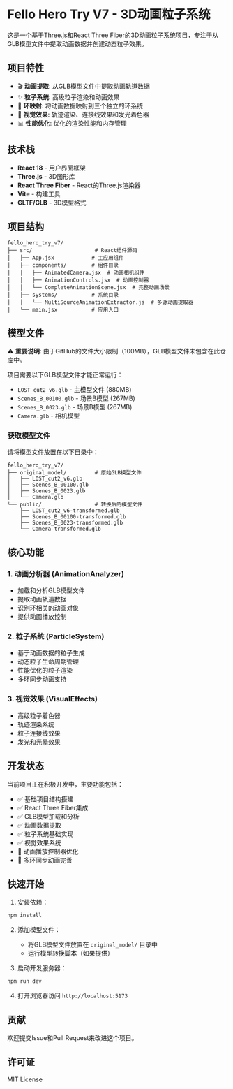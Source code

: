 # Fello Hero Try V7 - 3D动画粒子系统

这是一个基于Three.js和React Three Fiber的3D动画粒子系统项目，专注于从GLB模型文件中提取动画数据并创建动态粒子效果。

## 项目特性

- 🎬 **动画提取**: 从GLB模型文件中提取动画轨道数据
- ✨ **粒子系统**: 高级粒子渲染和动画效果
- 🎯 **环映射**: 将动画数据映射到三个独立的环系统
- 🎨 **视觉效果**: 轨迹渲染、连接线效果和发光着色器
- 📊 **性能优化**: 优化的渲染性能和内存管理

## 技术栈

- **React 18** - 用户界面框架
- **Three.js** - 3D图形库
- **React Three Fiber** - React的Three.js渲染器
- **Vite** - 构建工具
- **GLTF/GLB** - 3D模型格式

## 项目结构

```
fello_hero_try_v7/
├── src/                    # React组件源码
│   ├── App.jsx            # 主应用组件
│   ├── components/        # 组件目录
│   │   ├── AnimatedCamera.jsx  # 动画相机组件
│   │   ├── AnimationControls.jsx  # 动画控制器
│   │   └── CompleteAnimationScene.jsx  # 完整动画场景
│   ├── systems/           # 系统目录
│   │   └── MultiSourceAnimationExtractor.js  # 多源动画提取器
│   └── main.jsx           # 应用入口
```

## 模型文件

⚠️ **重要说明**: 由于GitHub的文件大小限制（100MB），GLB模型文件未包含在此仓库中。

项目需要以下GLB模型文件才能正常运行：
- `LOST_cut2_v6.glb` - 主模型文件 (880MB)
- `Scenes_B_00100.glb` - 场景B模型 (267MB)
- `Scenes_B_0023.glb` - 场景B模型 (267MB)
- `Camera.glb` - 相机模型

### 获取模型文件

请将模型文件放置在以下目录中：
```
fello_hero_try_v7/
├── original_model/         # 原始GLB模型文件
│   ├── LOST_cut2_v6.glb
│   ├── Scenes_B_00100.glb
│   ├── Scenes_B_0023.glb
│   └── Camera.glb
└── public/                 # 转换后的模型文件
    ├── LOST_cut2_v6-transformed.glb
    ├── Scenes_B_00100-transformed.glb
    ├── Scenes_B_0023-transformed.glb
    └── Camera-transformed.glb
```

## 核心功能

### 1. 动画分析器 (AnimationAnalyzer)
- 加载和分析GLB模型文件
- 提取动画轨道数据
- 识别环相关的动画对象
- 提供动画播放控制

### 2. 粒子系统 (ParticleSystem)
- 基于动画数据的粒子生成
- 动态粒子生命周期管理
- 性能优化的粒子渲染
- 多环同步动画支持

### 3. 视觉效果 (VisualEffects)
- 高级粒子着色器
- 轨迹渲染系统
- 粒子连接线效果
- 发光和光晕效果

## 开发状态

当前项目正在积极开发中，主要功能包括：

- ✅ 基础项目结构搭建
- ✅ React Three Fiber集成
- ✅ GLB模型加载和分析
- ✅ 动画数据提取
- ✅ 粒子系统基础实现
- ✅ 视觉效果系统
- 🔄 动画播放控制器优化
- 🔄 多环同步动画完善

## 快速开始

1. 安装依赖：
```bash
npm install
```

2. 添加模型文件：
   - 将GLB模型文件放置在 `original_model/` 目录中
   - 运行模型转换脚本（如果提供）

3. 启动开发服务器：
```bash
npm run dev
```

4. 打开浏览器访问 `http://localhost:5173`

## 贡献

欢迎提交Issue和Pull Request来改进这个项目。

## 许可证

MIT License 